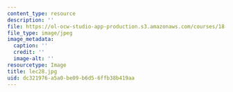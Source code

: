 ```yaml
---
content_type: resource
description: ''
file: https://ol-ocw-studio-app-production.s3.amazonaws.com/courses/18-01sc-single-variable-calculus-fall-2010/dc321976a5a0be09b6d56ffb38b419aa_lec28.jpg
file_type: image/jpeg
image_metadata:
  caption: ''
  credit: ''
  image-alt: ''
resourcetype: Image
title: lec28.jpg
uid: dc321976-a5a0-be09-b6d5-6ffb38b419aa
---
```

